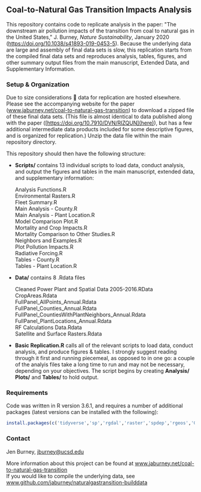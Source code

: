 ## Coal-to-Natural Gas Transition Impacts Analysis

This repository contains code to replicate analysis in the paper: "The downstream air pollution impacts of the transition from coal to natural gas in the United States," J. Burney, *Nature Sustainability*, January 2020 (https://doi.org/10.1038/s41893-019-0453-5). Because the underlying data are large and assembly of final data sets is slow, this replication starts from the compiled final data sets and reproduces analysis, tables, figures, and other summary output files from the main manuscript, Extended Data, and Supplementary Information.

### Setup & Organization

Due to size considerations :thinking: data for replication are hosted elsewhere. Please see the accompanying website for the paper (www.jaburney.net/coal-to-natural-gas-transition) to download a zipped file of these final data sets. (This file is almost identical to data published along with the paper ([https://doi.org/10.7910/DVN/RIZQUN](here)), but has a few additional intermediate data products included for some descriptive figures, and is organized for replication.) Unzip the data file within the main repository directory.

This repository should then have the following structure:
* **Scripts/** contains 13 individual scripts to load data, conduct analysis, and output the figures and tables in the main manuscript, extended data, and supplementary information:

   Analysis Functions.R  
   Environmental Rasters.R  
   Fleet Summary.R  
   Main Analysis - County.R  
   Main Analysis - Plant Location.R  
   Model Comparison Plot.R  
   Mortality and Crop Impacts.R  
   Mortality Comparison to Other Studies.R  
   Neighbors and Examples.R  
   Plot Pollution Impacts.R  
   Radiative Forcing.R  
   Tables - County.R  
   Tables - Plant Location.R  
   
* **Data/** contains 8 .Rdata files

   Cleaned Power Plant and Spatial Data 2005-2016.RData  
   CropAreas.Rdata  
   FullPanel_AllPoints_Annual.Rdata  
   FullPanel_Counties_Annual.Rdata  
   FullPanel_CountiesWithPlantNeighbors_Annual.Rdata  
   FullPanel_PlantLocations_Annual.Rdata  
   RF Calculations Data.Rdata  
   Satellite and Surface Rasters.Rdata  

* **Basic Replication.R** calls all of the relevant scripts to load data, conduct analysis, and produce figures & tables. I strongly suggest reading through it first and running piecemeal, as opposed to in one go: a couple of the analyis files take a long time to run and may not be necessary, depending on your objectives. The script begins by creating **Analysis/** **Plots/** and **Tables/** to hold output.

### Requirements

Code was written in R version 3.6.1, and requires a number of additional packages (latest versions can be installed with the following):

```R
install.packages(c('tidyverse','sp','rgdal','raster','spdep','rgeos','GISTools','rworldmap','lfe','stargazer','RColorBrewer','Cairo','ggpubr'), dependencies = T)
``` 

### Contact
Jen Burney, jburney@ucsd.edu

More information about this project can be found at www.jaburney.net/coal-to-natural-gas-transition  
If you would like to compile the underlying data, see www.github.com/jaburney/naturalgastransition-builddata
